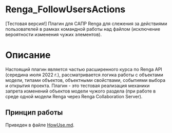 # Renga_FollowUsersActions
[Тестовая версия!] Плагин для САПР Renga для слежения за действиями пользователей в рамках командной работы над файлом (исключение вероятности изменения чужих элементов).

# Описание
Настоящий плагин является частью расширенного курса по Renga API (середина июля 2022 г.), рассматривается логика работы с объектами модели, типами объектов, объектными свойствами, событиями выбора и открытия проекта. Плагин - это тестовая реализация механики запрета изменений объектов модели чужого раздела (при работе в среде одной модели Renga через Renga Collaboration Server).

## Принцип работы
Приведен в файле [HowUse.md](HowUse.md).


